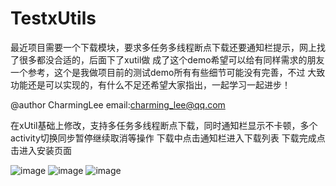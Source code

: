 # TestxUtils
最近项目需要一个下载模块，要求多任务多线程断点下载还要通知栏提示，网上找了很多都没合适的，后面下了xutil做
成了这个demo希望可以给有同样需求的朋友一个参考，这个是我做项目前的测试demo所有有些细节可能没有完善，不过
大致功能还是可以实现的，有什么不足还希望大家指出，一起学习一起进步！

@author CharmingLee email:charming_lee@qq.com




在xUtil基础上修改，支持多任务多线程断点下载，同时通知栏显示不卡顿，多个activity切换同步暂停继续取消等操作
下载中点击通知栏进入下载列表
下载完成点击进入安装页面

![image](https://github.com/CharmingLee/TestxUtils/blob/master/image/Screenshot_2015-06-25-09-29-37.png)
![image](https://github.com/CharmingLee/TestxUtils/blob/master/image/Screenshot_2015-06-25-09-29-41.png)
![image](https://github.com/CharmingLee/TestxUtils/blob/master/image/Screenshot_2015-06-25-09-29-51.png)
